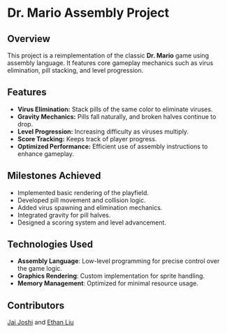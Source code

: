 # Dr. Mario Assembly Project

## Overview
This project is a reimplementation of the classic **Dr. Mario** game using assembly language. It features core gameplay mechanics such as virus elimination, pill stacking, and level progression.

## Features
- **Virus Elimination:** Stack pills of the same color to eliminate viruses.
- **Gravity Mechanics:** Pills fall naturally, and broken halves continue to drop.
- **Level Progression:** Increasing difficulty as viruses multiply.
- **Score Tracking:** Keeps track of player progress.
- **Optimized Performance:** Efficient use of assembly instructions to enhance gameplay.

## Milestones Achieved
- Implemented basic rendering of the playfield.
- Developed pill movement and collision logic.
- Added virus spawning and elimination mechanics.
- Integrated gravity for pill halves.
- Designed a scoring system and level advancement.

## Technologies Used
- **Assembly Language**: Low-level programming for precise control over the game logic.
- **Graphics Rendering**: Custom implementation for sprite handling.
- **Memory Management**: Optimized for minimal resource usage.

## Contributors
[Jai Joshi](https://github.com/Jai0212) and [Ethan Liu](https://github.com/ethanliu24)
